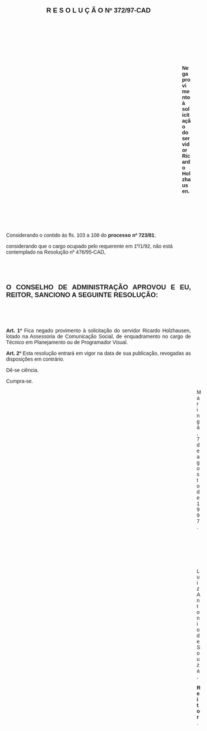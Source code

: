 <BODY>

<B><FONT FACE="Arial" SIZE=4><P ALIGN="CENTER"></P>
<P ALIGN="CENTER">R E S O L U &Ccedil; &Atilde; O   Nº 372/97-CAD</P>
</B></FONT><FONT FACE="Arial">
<P>&nbsp;</P>
<P>&nbsp;</P>
<P>&nbsp;</P>
<P>&nbsp;</P><DIR>
<DIR>
<DIR>
<DIR>
<DIR>
<DIR>
<DIR>
<DIR>
<DIR>
<DIR>
<DIR>
<DIR>

<B><P ALIGN="JUSTIFY">Nega provimento &agrave; solicita&ccedil;&atilde;o do servidor Ricardo Holzhausen.</P>
</B>
<P>&nbsp;</P>
<P>&nbsp;</P>
<P>&nbsp;</P></DIR>
</DIR>
</DIR>
</DIR>
</DIR>
</DIR>
</DIR>
</DIR>
</DIR>
</DIR>
</DIR>
</DIR>

<P>&#9;&#9;Considerando o contido &agrave;s fls. 103 a 108 do <B>processo nº 723/81</B>;</P>
<P>&#9;&#9;considerando que o cargo ocupado pelo requerente em 1º/1/92, n&atilde;o est&aacute; contemplado na Resolu&ccedil;&atilde;o nº 476/95-CAD,</P>
<B><P ALIGN="JUSTIFY"></P>
<P ALIGN="JUSTIFY">&nbsp;</P>
</B><P ALIGN="JUSTIFY">&nbsp;</P>
</FONT><B><FONT FACE="Arial" SIZE=4><P ALIGN="JUSTIFY">O CONSELHO DE ADMINISTRA&Ccedil;&Atilde;O APROVOU E EU, REITOR, SANCIONO A SEGUINTE RESOLU&Ccedil;&Atilde;O:</P>
</B></FONT><FONT FACE="Arial"><P ALIGN="JUSTIFY"></P>
<P ALIGN="JUSTIFY">&nbsp;</P>
<P ALIGN="JUSTIFY">&nbsp;</P>
<P ALIGN="JUSTIFY">&#9;&#9;<B>Art. 1º </B>Fica negado provimento &agrave; solicita&ccedil;&atilde;o do servidor Ricardo Holzhausen, lotado na Assessoria de Comunica&ccedil;&atilde;o Social, de enquadramento no cargo de T&eacute;cnico em Planejamento ou de Programador Visual.</P>
<P ALIGN="JUSTIFY">&#9;&#9;<B>Art. 2º</B> Esta resolu&ccedil;&atilde;o entrar&aacute; em vigor na data de sua publica&ccedil;&atilde;o, revogadas as disposi&ccedil;&otilde;es em contr&aacute;rio.</P>
<P>&#9;&#9;D&ecirc;-se ci&ecirc;ncia.</P>
<P>&#9;&#9;Cumpra-se.</P>
<DIR>
<DIR>
<DIR>
<DIR>
<DIR>
<DIR>
<DIR>
<DIR>
<DIR>
<DIR>
<DIR>
<DIR>
<DIR>

<P>Maring&aacute;, 7 de agosto de 1997.</P>

<P>&nbsp;</P>
<P>&nbsp;</P>
<P>&nbsp;</P>
<P>Luiz Antonio de Souza,</P>
<B><P>Reitor</B>.</P></DIR>
</DIR>
</DIR>
</DIR>
</DIR>
</DIR>
</DIR>
</DIR>
</DIR>
</DIR>
</DIR>
</DIR>
</DIR>
</FONT></BODY>
